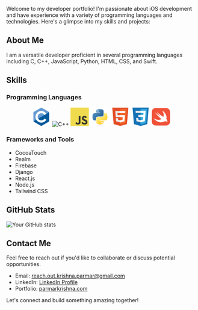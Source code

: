 Welcome to my developer portfolio! I'm passionate about iOS development and have experience with a variety of programming languages and technologies. Here's a glimpse into my skills and projects:

## About Me

I am a versatile developer proficient in several programming languages including C, C++, JavaScript, Python, HTML, CSS, and Swift.

## Skills

### Programming Languages
<p align="center">
  <img src="https://raw.githubusercontent.com/devicons/devicon/master/icons/c/c-original.svg" alt="C" width="50" height="50"/>
  <img src="https://raw.githubusercontent.com/devicons/devicon/master/icons/cpp/cpp-original.svg" alt="C++" width="50" height="50"/>
  <img src="https://raw.githubusercontent.com/devicons/devicon/master/icons/javascript/javascript-original.svg" alt="JavaScript" width="50" height="50"/>
  <img src="https://raw.githubusercontent.com/devicons/devicon/master/icons/python/python-original.svg" alt="Python" width="50" height="50"/>
  <img src="https://raw.githubusercontent.com/devicons/devicon/master/icons/html5/html5-original.svg" alt="HTML" width="50" height="50"/>
  <img src="https://raw.githubusercontent.com/devicons/devicon/master/icons/css3/css3-original.svg" alt="CSS" width="50" height="50"/>
  <img src="https://raw.githubusercontent.com/devicons/devicon/master/icons/swift/swift-original.svg" alt="Swift" width="50" height="50"/>
</p>

### Frameworks and Tools
- CocoaTouch
- Realm
- Firebase
- Django
- React.js
- Node.js
- Tailwind CSS

## GitHub Stats

![Your GitHub stats](https://github-readme-stats.vercel.app/api?username=ParmarKrishna&show_icons=true)

## Contact Me

Feel free to reach out if you'd like to collaborate or discuss potential opportunities.

- Email: [reach.out.krishna.parmar@gmail.com](mailto:reach.out.krishna.parmar@gmail.com)
- LinkedIn: [LinkedIn Profile](https://www.linkedin.com/in/parmar-krishna/)
- Portfolio: [parmarkrishna.com](https://parmarkrishna.com)

Let's connect and build something amazing together!
